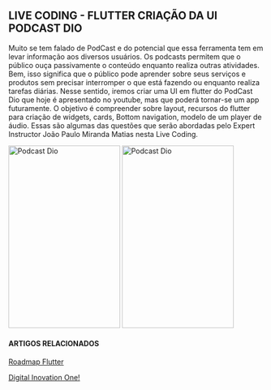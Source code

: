 ## LIVE CODING - FLUTTER CRIAÇÃO DA UI PODCAST DIO


Muito se tem falado de PodCast e do potencial que essa ferramenta tem em levar informação aos diversos usuários. Os podcasts permitem que o público ouça passivamente o conteúdo enquanto realiza outras atividades. Bem, isso significa que o público pode aprender sobre seus serviços e produtos sem precisar interromper o que está fazendo ou enquanto realiza tarefas diárias. Nesse sentido, iremos criar uma UI em flutter do PodCast Dio que hoje é apresentado no youtube, mas que poderá tornar-se um app futuramente. O objetivo é compreender sobre layout, recursos do flutter para criação de widgets, cards, Bottom navigation, modelo de um player de áudio. Essas são algumas das questões que serão abordadas pelo Expert Instructor João Paulo Miranda Matias nesta Live Coding.


<div>
 <img src="https://github.com/joaopaulomirandamatias/live_coding_dio_podcast/blob/main/.github/1.jpeg" alt="Podcast Dio" height="360" width="220">
 <img src="https://github.com/joaopaulomirandamatias/live_coding_dio_podcast/blob/main/.github/2.jpeg" alt="Podcast Dio" height="360" width="220">
</div>


#### ARTIGOS RELACIONADOS
[Roadmap Flutter](http://joaopaulomirandamatias.com/portifolio/index.php?class=ArticleView&method=onView&id=1)




[Digital Inovation One!](https://web.dio.me/)
